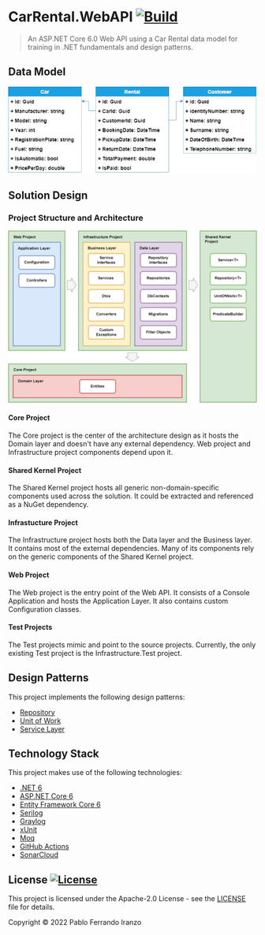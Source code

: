 # CarRental.WebAPI [![Build](https://github.com/pabferir/CarRental.WebAPI/actions/workflows/build.yml/badge.svg)](https://github.com/pabferir/CarRental.WebAPI/actions/workflows/build.yml)
> An ASP.NET Core 6.0 Web API using a Car Rental data model for training in .NET fundamentals and design patterns.

## Data Model
<p align="center">
    <img src=".github\assets\CarRentalWebAPI-data-model.png" width="600">
</p>

## Solution Design


### Project Structure and Architecture
<p align="center">
    <img src=".github\assets\CarRentalWebAPI-project-structure-and-architecture.png" width="600">
</p>

#### Core Project
The Core project is the center of the architecture design as it hosts the Domain layer and doesn't have any external dependency. Web project and Infrastructure project components depend upon it.

#### Shared Kernel Project
The Shared Kernel project hosts all generic non-domain-specific components used across the solution. It could be extracted and referenced as a NuGet dependency.

#### Infrastucture Project
The Infrastructure project hosts both the Data layer and the Business layer. It contains most of the external dependencies. Many of its components rely on the generic components of the Shared Kernel project.

#### Web Project
The Web project is the entry point of the Web API. It consists of a Console Application and hosts the Application Layer. It also contains custom Configuration classes.

#### Test Projects
The Test projects mimic and point to the source projects. Currently, the only existing Test project is the Infrastructure.Test project.


## Design Patterns
This project implements the following design patterns:
- [Repository](https://martinfowler.com/eaaCatalog/repository.html)
- [Unit of Work](https://martinfowler.com/eaaCatalog/unitOfWork.html)
- [Service Layer](https://martinfowler.com/eaaCatalog/serviceLayer.html)

## Technology Stack
This project makes use of the following technologies:
- [.NET 6](https://docs.microsoft.com/en-us/dotnet/core/whats-new/dotnet-6)
- [ASP.NET Core 6](https://docs.microsoft.com/en-us/aspnet/core/release-notes/aspnetcore-6.0?view=aspnetcore-6.0)
- [Entity Framework Core 6](https://docs.microsoft.com/ef/core/what-is-new/ef-core-6.0/whatsnew)
- [Serilog](https://serilog.net/)
- [Graylog](https://www.graylog.org/)
- [xUnit](https://xunit.net/)
- [Moq](https://github.com/moq/moq)
- [GitHub Actions](https://github.com/features/actions)
- [SonarCloud](https://sonarcloud.io)

## License [![License](https://img.shields.io/badge/License-Apache%202.0-blue.svg)](https://opensource.org/licenses/Apache-2.0)
This project is licensed under the Apache-2.0 License - see the [LICENSE](LICENSE) file for details.

Copyright © 2022 Pablo Ferrando Iranzo

